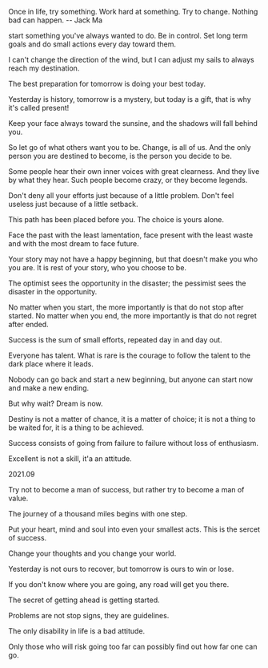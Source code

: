 Once in life, try something. Work  hard  at something. Try to change. Nothing bad can
happen.  -- Jack Ma

start  something you've  always wanted to do. 
Be  in control. 
Set long term goals and do small  actions 
every day toward them.

I can't change the direction of the wind,  but I can adjust my sails to always reach my destination.

The best preparation for tomorrow is doing your best today.

Yesterday is history,  tomorrow is a mystery,  but today is a gift,  that is why  it's called present!

Keep your face always toward the sunsine,  and the shadows will fall behind you.

So let go of what others want you to be. 
Change,  is all of us. 
And the only person you are destined to become,  is the person you decide to be.


Some people hear their own inner voices with great clearness.  And they live by what they hear.  Such people become crazy,  or they become legends.

Don't deny all your efforts just because of a little problem. 
Don't feel useless just because of a little setback.

This path has been placed before you.  The choice is yours alone.

Face the past with the least lamentation, face present with the least waste and with the most dream to face future.

Your story may not have a happy beginning,  but that doesn't make you who you are.  It is rest of your story,  who you choose to be.

The optimist sees the opportunity in the disaster; the pessimist sees the disaster in the opportunity.

No matter when you start, the more importantly is that do not stop after started. No matter when you end, the more importantly is that do not regret after ended.

Success is the sum of small efforts,  repeated day in and day out.

Everyone has talent.  What is rare is the courage to follow the talent to the dark place where it leads.

Nobody can go back and start a new beginning,  but anyone can start now and make a new ending.

But why wait? Dream is now.

Destiny is not a matter of chance, it is a matter of choice; it is not a thing to be waited for, it is a thing to be achieved.

Success consists of going from failure to failure without loss of enthusiasm.

Excellent is not a skill, it'a an attitude.

2021.09

Try not to become a man of success, but rather try to become a man of value.

The journey of a thousand miles begins with one step.

Put your heart, mind and soul into even your smallest acts. This is the sercet of success.

Change your thoughts and you change your world.

Yesterday is not ours to recover, but tomorrow is ours to win or lose.

If you don't know where you are going, any road will get you there.

The secret of getting ahead is getting started.

Problems are not stop signs,  they are guidelines.

The only disability in life is a bad attitude.

Only those who will risk going too far can possibly find out how far one can go.
